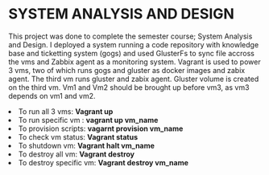 # SYSTEM ANALYSIS AND DESIGN
<p>This project was done to complete the semester course; System Analysis and Design. I deployed a system running a code repository with knowledge base and ticketting system (gogs) and used GlusterFs to sync file accross the vms and  Zabbix agent as a monitoring system. Vagrant is used to power 3 vms, two of which runs gogs and gluster as docker images and zabix agent. The third vm runs gluster and zabix agent. Gluster volume is created on the third vm. Vm1 and Vm2 should be brought up before vm3, as vm3 depends on vm1 and vm2.</p>
<p></p>
<li>To run all 3 vms: <b>Vagrant up</b></li>

<li>To run specific vm : <b>vagrant up vm_name</b></li>

<li>To provision scripts: <b>vagarnt provision vm_name</b></li>
<li>To check vm status: <b>Vagrant status</b></li>
<li>To shutdown vm: <b>Vagrant halt vm_name</b></li>
<li>To destroy all vm: <b>Vagrant destroy</b></li>
<li>To destroy specific vm: <b>Vagrant destroy vm_name</b></li>
